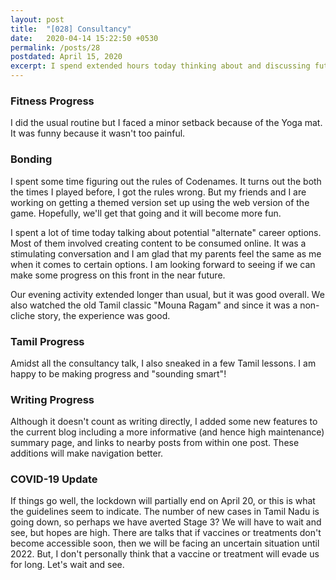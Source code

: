 ```yaml
---
layout: post
title:  "[028] Consultancy"
date:   2020-04-14 15:22:50 +0530
permalink: /posts/28
postdated: April 15, 2020
excerpt: I spend extended hours today thinking about and discussing future opportunities that are a little off the beaten track.
---
```


### Fitness Progress
I did the usual routine but I faced a minor setback because of the Yoga mat. It was funny because it wasn't too painful.

### Bonding
I spent some time figuring out the rules of Codenames. It turns out the both the times I played before, I got the rules wrong. But my friends and I are working on getting a themed version set up using the web version of the game. Hopefully, we'll get that going and it will become more fun.

I spent a lot of time today talking about potential "alternate" career options. Most of them involved creating content to be consumed online. It was a stimulating conversation and I am glad that my parents feel the same as me when it comes to certain options. I am looking forward to seeing if we can make some progress on this front in the near future.

Our evening activity extended longer than usual, but it was good overall. We also watched the old Tamil classic "Mouna Ragam" and since it was a non-cliche story, the experience was good.

### Tamil Progress
Amidst all the consultancy talk, I also sneaked in a few Tamil lessons. I am happy to be making progress and "sounding smart"!

### Writing Progress
Although it doesn't count as writing directly, I added some new features to the current blog including a more informative (and hence high maintenance) summary page, and links to nearby posts from within one post. These additions will make navigation better.

### COVID-19 Update
If things go well, the lockdown will partially end on April 20, or this is what the guidelines seem to indicate. The number of new cases in Tamil Nadu is going down, so perhaps we have averted Stage 3? We will have to wait and see, but hopes are high. There are talks that if vaccines or treatments don't become accessible soon, then we will be facing an uncertain situation until 2022. But, I don't personally think that a vaccine or treatment will evade us for long. Let's wait and see.

